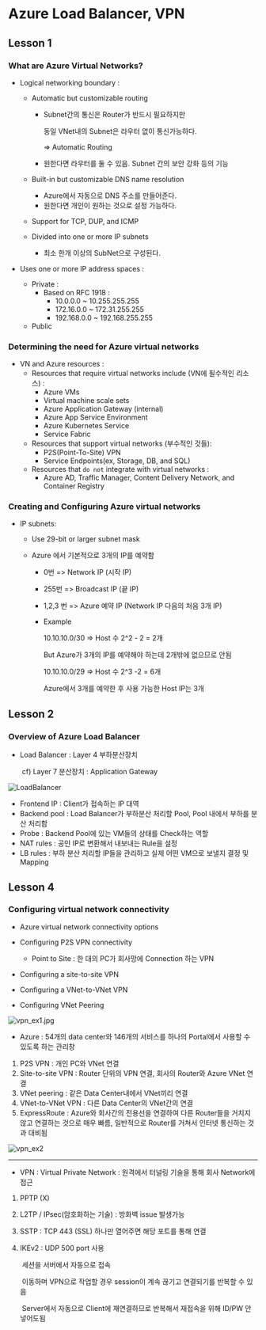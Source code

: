 # Azure Load Balancer, VPN

## Lesson 1 

### What are Azure Virtual Networks?

* Logical networking boundary :

  * Automatic but customizable routing

    * Subnet간의 통신은 Router가 반드시 필요하지만

      동일 VNet내의 Subnet은 라우터 없이 통신가능하다. 

      => Automatic Routing

    * 원한다면 라우터를 둘 수 있음. Subnet 간의 보안 강화 등의 기능

  * Built-in but customizable DNS name resolution

    * Azure에서 자동으로 DNS 주소를 만들어준다.
    * 원한다면 개인이 원하는 것으로 설정 가능하다.

  * Support for TCP, DUP, and ICMP

  * Divided into one or more IP subnets

    * 최소 한개 이상의 SubNet으로 구성된다.

* Uses one or more IP address spaces :

  * Private :
    * Based on RFC 1918 :
      * 10.0.0.0 ~ 10.255.255.255
      * 172.16.0.0 ~ 172.31.255.255
      * 192.168.0.0 ~ 192.168.255.255
  * Public

### Determining the need for Azure virtual networks

* VN and Azure resources :
  * Resources that require virtual networks include (VN에 필수적인 리소스) :
    * Azure VMs
    * Virtual machine scale sets
    * Azure Application Gateway (internal)
    * Azure App Service Environment
    * Azure Kubernetes Service
    * Service Fabric
  * Resources that support virtual networks (부수적인 것들):
    * P2S(Point-To-Site) VPN
    * Service Endpoints(ex, Storage, DB, and SQL)
  * Resources that `do not` integrate with virtual networks :
    * Azure AD, Traffic Manager, Content Delivery Network, and Container Registry

### Creating and Configuring Azure virtual networks

* IP subnets:

  * Use 29-bit or larger subnet mask

  * Azure 에서 기본적으로 3개의 IP를 예약함

    * 0번 => Network IP (시작 IP)

    * 255번 => Broadcast IP (끝 IP)

    * 1,2,3 번 => Azure 예약 IP (Network IP 다음의 처음 3개 IP)

    * Example

      10.10.10.0/30 => Host 수 2^2 - 2 = 2개

      But Azure가 3개의 IP를 예약해야 하는데 2개밖에 없으므로 안됨

      10.10.10.0/29 => Host 수 2^3 -2 = 6개

      Azure에서 3개를 예약한 후 사용 가능한 Host IP는 3개

## Lesson 2

### Overview of Azure Load Balancer

* Load Balancer : Layer 4 부하분산장치 

  ​						cf) Layer 7 분산장치 : Application Gateway

![LoadBalancer](images/Network/LoadBalancer.jpg)

* Frontend IP : Client가 접속하는 IP 대역
* Backend pool : Load Balancer가 부하분산 처리할 Pool, Pool 내에서 부하를 분산 처리함
* Probe : Backend Pool에 있는 VM들의 상태를 Check하는 역할
* NAT rules : 공인 IP로 변환해서 내보내는 Rule을 설정
* LB rules : 부하 분산 처리할 IP들을 관리하고 실제 어떤 VM으로 보낼지 결정 및 Mapping





## Lesson 4

### Configuring virtual network connectivity

* Azure virtual network connectivity options

* Configuring P2S VPN connectivity
  
  * Point to Site : 한 대의 PC가 회사망에 Connection 하는 VPN
  
* Configuring a site-to-site VPN

* Configuring a VNet-to-VNet VPN

* Configuring VNet Peering

![vpn_ex1.jpg](images/Network/vpn_ex1.jpg)

* Azure : 54개의 data center와 146개의 서비스를 하나의 Portal에서 사용할 수 있도록 하는 관리창

1. P2S VPN : 개인 PC와 VNet 연결
2. Site-to-site VPN : Router 단위의 VPN 연결, 회사의 Router와 Azure VNet 연결
3. VNet peering : 같은 Data Center내에서 VNet끼리 연결
4. VNet-to-VNet VPN : 다른 Data Center의 VNet간의 연결
5. ExpressRoute : Azure와 회사간의 전용선을 연결하여 다른 Router들을 거치지 않고 연결하는 것으로 매우 빠름, 일반적으로 Router를 거쳐서 인터넷 통신하는 것과 대비됨

![vpn_ex2](images/Network/vpn_ex2.jpg)

---



* VPN : Virtual Private Network : 원격에서 터널링 기술을 통해 회사 Network에 접근

 1. PPTP (X)

 2. L2TP / IPsec(암호화하는 기술) : 방화벽 issue 발생가능

 3. SSTP : TCP 443 (SSL) 하나만 열어주면 해당 포트를 통해 연결

 4. IKEv2 : UDP 500 port 사용

    ​             세션을 서버에서 자동으로 접속

    ​			 이동하며 VPN으로 작업할 경우 session이 계속 끊기고 연결되기를 반복할 수 있음
    
    ​			 Server에서 자동으로 Client에 재연결하므로 반복해서 재접속을 위해 ID/PW 안 넣어도됨





 

